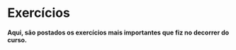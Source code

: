 <h1>Exercícios</h1>

<strong>Aqui, são postados os exercícios mais importantes que fiz no decorrer do curso.</strong>
